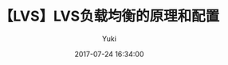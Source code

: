 ---
layout:     post
title:      "【LVS】LVS负载均衡的原理和配置"
date:       2017-07-24 16:34:00
author:     "Yuki"
---
